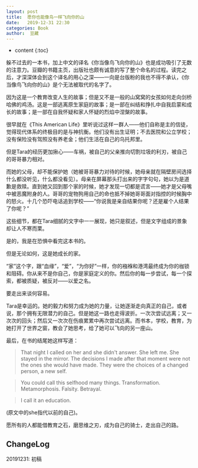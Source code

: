 ```yaml
---
layout: post
title:  愿你也能像鸟一样飞向你的山
date:   2019-12-31 22:30
categories: Book
author:  豆藏
---
```


* content
{:toc}


躲不过去的一本书，加上中文的译名《你当像鸟飞向你的山》也是成功吸引了无数的注意力。豆瓣的书籍主页，出版社也颇有诚意的写了整个命名的过程。读完之后，才深深体会到这个译名的用心之深——一向是台版粉的我也不得不承认，《你当像鸟飞向你的山》是个无法被取代的名字了。

因为这是一个教育改变人生的故事；但是又不是一般的山窝窝的女孩如何走向剑桥哈佛的鸡汤。这是一部逃离原生家庭的故事；是一部在纠结和挣扎中自我启蒙和成长的故事；是一部在自我怀疑和家人怀疑的烈焰中涅槃的故事。

很早就在《This American Life》里听说过这样一群人——他们自称是主的信徒，觉得现代体系的终极目的是与神抗衡。他们没有出生证明；不去医院和公立学校；没有保险没有驾照没有养老金；他们生活在自己的乌托邦里。

但是Tara的经历更加揪心——车祸，被自己的父亲推向切割垃圾的利刃，被自己的哥哥暴力相对。

而她的父母，却不能保护她（她被哥哥暴力对待的时候，她母亲就在隔壁房间选择什么都没听见，什么都没看见）。母亲在屏幕那头打出来的字字句句，她以为是道歉是救赎。直到她又回到那个家的时候，她才发现一切都是谎言——她才是父母嘴中被恶魔附身的人。哥哥的宠物狗用自己的命也抵不掉她哥哥面对指控的时候胸中的怒火。十几个恐吓电话追到学校——“你说我是亲自结果你呢？还是雇个人结果了你呢？”

这些细节，都在Tara细腻的文字中一一展现，她只是叙述，但是文字组成的景象却让人不寒而栗。

是的，我是在恐惧中看完这本书的。

但是无论如何，这是她成长的家。

“家”这个字，跟“血缘”，“爱”，“为你好”一样，你的襁褓和港湾最终成为你的枷锁和阻碍。你从来不是你自己，你是家庭定义的你。然后你的每一步尝试，每一个探索，都被质疑，被反对——以爱之名。

要走出来谈何容易。

Tara是幸运的。她的毅力和努力成为她的力量，让她逐渐走向真正的自己，或者说，那个拥有无限潜力的自己。但是她这一路也走得波折。一次次尝试远离；又一次次的回头；然后又一次次在伤痕累累中再次尝试远离。而书本，学校，教育，为她打开了世界之窗，教会了她思考，给了她可以飞向的另一座山。

最后，在书的结尾她这样写道：

> That night I called on her and she didn't answer. She left me. She stayed in the mirror. The decisions I made after that moment were not the ones she would have made. They were the choices of a changed person, a new self.

> You could call this selfhood many things. Transformation. Metamorphosis. Falsity. Betrayal.

> I call it an education.

(原文中的she指代以前的自己)。

愿所有的人都能借教育之石，磨思维之刃，成为自己的骑士，走出自己的路。


## ChangeLog
20191231: 初稿
